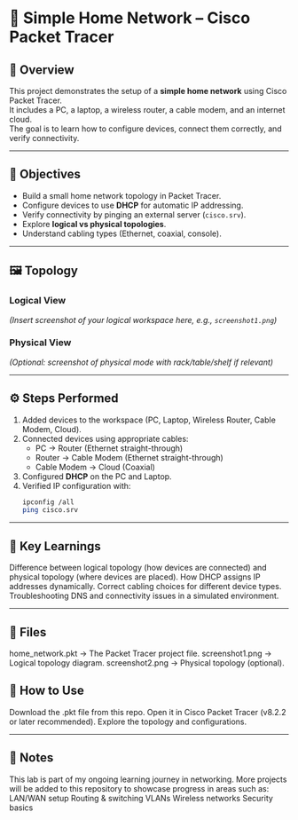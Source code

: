 # 📡 Simple Home Network – Cisco Packet Tracer

## 📖 Overview
This project demonstrates the setup of a **simple home network** using Cisco Packet Tracer.  
It includes a PC, a laptop, a wireless router, a cable modem, and an internet cloud.  
The goal is to learn how to configure devices, connect them correctly, and verify connectivity.

---

## 🎯 Objectives
- Build a small home network topology in Packet Tracer.  
- Configure devices to use **DHCP** for automatic IP addressing.  
- Verify connectivity by pinging an external server (`cisco.srv`).  
- Explore **logical vs physical topologies**.  
- Understand cabling types (Ethernet, coaxial, console). 

---

## 🖼️ Topology
### Logical View  
*(Insert screenshot of your logical workspace here, e.g., `screenshot1.png`)*  

### Physical View  
*(Optional: screenshot of physical mode with rack/table/shelf if relevant)*

---

## ⚙️ Steps Performed
1. Added devices to the workspace (PC, Laptop, Wireless Router, Cable Modem, Cloud).  
2. Connected devices using appropriate cables:  
   - PC → Router (Ethernet straight-through)  
   - Router → Cable Modem (Ethernet straight-through)  
   - Cable Modem → Cloud (Coaxial)  
3. Configured **DHCP** on the PC and Laptop.  
4. Verified IP configuration with:  
   ```bash
   ipconfig /all
   ping cisco.srv

---

## 🧠 Key Learnings
Difference between logical topology (how devices are connected) and physical topology (where devices are placed).
How DHCP assigns IP addresses dynamically.
Correct cabling choices for different device types.
Troubleshooting DNS and connectivity issues in a simulated environment.

---

## 📂 Files
home_network.pkt → The Packet Tracer project file.
screenshot1.png → Logical topology diagram.
screenshot2.png → Physical topology (optional).

## 🚀 How to Use
Download the .pkt file from this repo.
Open it in Cisco Packet Tracer (v8.2.2 or later recommended).
Explore the topology and configurations.

---

## 📌 Notes
This lab is part of my ongoing learning journey in networking. More projects will be added to this repository to showcase progress in areas such as:
LAN/WAN setup
Routing & switching
VLANs
Wireless networks
Security basics
